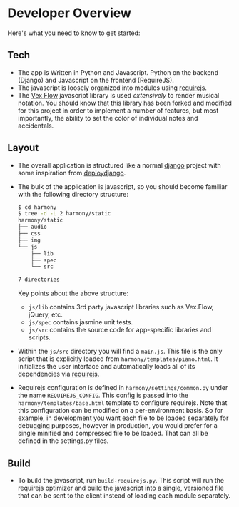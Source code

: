 # Developer Overview

Here's what you need to know to get started:

## Tech

- The app is Written in Python and Javascript. Python on the backend (Django) and Javascript on the frontend (RequireJS).
- The javascript is loosely organized into modules using [requirejs](http://requirejs.org/). 
- The [Vex Flow](http://www.vexflow.com/) javascript library is used *extensively* to render musical notation. You should know that this library has been forked and modified for this project in order to implement a number of features, but most importantly, the ability to set the color of individual notes and accidentals. 

## Layout

- The overall application is structured like a normal [django](https://www.djangoproject.com/) project with some inspiration from [deploydjango](http://www.deploydjango.com/).
- The bulk of the application is javascript, so you should become familiar with the following directory structure:

  ```sh
  $ cd harmony
  $ tree -d -L 2 harmony/static
  harmony/static
  ├── audio
  ├── css
  ├── img
  └── js
      ├── lib
      ├── spec
      └── src
  
  7 directories
  
  ```
  
  Key points about the above structure:
    - `js/lib` contains 3rd party javascript libraries such as Vex.Flow, jQuery, etc.
    - `js/spec` contains jasmine unit tests.
    - `js/src` contains the source code for app-specific libraries and scripts.
    
- Within the `js/src` directory you will find a `main.js`. This file is the only script that is explicitly loaded from `harmony/templates/piano.html`. It initializes the user interface and automatically loads all of its dependencies via [requirejs](http://requirejs.org/).
- Requirejs configuration is defined in `harmony/settings/common.py` under the name `REQUIREJS_CONFIG`. This config is passed into the `harmony/templates/base.html` template to configure requirejs. Note that this configuration can be modified on a per-environment basis. So for example, in development you want each file to be loaded separately for debugging purposes, however in production, you would prefer for a single minified and compressed file to be loaded. That can all be defined in the settings.py files.
 
## Build

- To build the javascript, run `build-requirejs.py`. This script will run the requirejs optimizer and build the javascript into a single, versioned file that can be sent to the client instead of loading each module separately.
